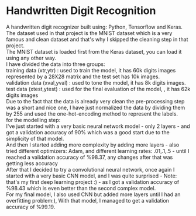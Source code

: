 # Handwritten Digit Recognition
A handwritten digit recognizer built using: Python, Tensorflow and Keras.<br>
The dataset used in that project is the MNIST dataset which is a very famous and clean dataset and that's why I skipped the cleaning step in that project.<br>
The MNIST dataset is loaded first from the Keras dataset, you can load it using any other way.<br>
I have divided the data into three groups:<br>
training data (xtr,ytr) : used to train the model, it has 60k digits images represented by a 28X28 matrix and the test set has 10k images.<br>
validation data (xval,yval) : used to tone the model, it has 8k digits images.<br>
test data (xtest,ytest) : used for the final evaluation of the model, , it has 62k digits images<br>
Due to the fact that the data is already very clean the pre-processing step was a short and nice one, I have just normalized the data by dividing them by 255 and used the one-hot-encoding method to represent the labels.<br>
for the modelling step: <br>I've just started with a very basic neural network model - only 2 layers - and got a validation accuracy of 90% which was a good start due to the simplicity of that model.<br>
And then I started adding more complexity by adding more layers - also tried different optimizers: Adam, and different learning rates: .01,.1,.5 - until I reached a validation accuracy of %98.37, any changes after that was getting less accuracy<br>
After that I decided to try a convolutional neural network, once again I started with a very basic CNN model, and I was quite surprised - Note: that's my first deep learning project :) - as I got a validation accuracy of %98.43 which is even better than the second complex model.<br>
For my final model, I also used CNN but added more layers until I had an overfitting problem:), With that model, I managed to get a validation accuracy of %99.19.
